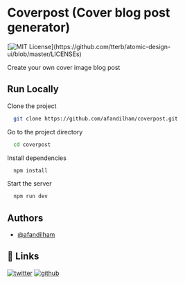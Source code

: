 
# Coverpost (Cover blog post generator)
[![MIT License](https://img.shields.io/apm/l/atomic-design-ui.svg?)](https://github.com/tterb/atomic-design-ui/blob/master/LICENSEs)

Create your own cover image blog post


## Run Locally

Clone the project

```bash
  git clone https://github.com/afandilham/coverpost.git
```

Go to the project directory

```bash
  cd coverpost
```

Install dependencies

```bash
  npm install
```

Start the server

```bash
  npm run dev
```


## Authors

- [@afandilham](https://www.github.com/afandilham)


## 🔗 Links
[![twitter](https://img.shields.io/badge/twitter-1DA1F2?style=for-the-badge&logo=twitter&logoColor=white)](https://twitter.com/afandilham)
[![github](https://img.shields.io/badge/github-333?style=for-the-badge&logo=github&logoColor=white)](https://github.com/afandilham)
